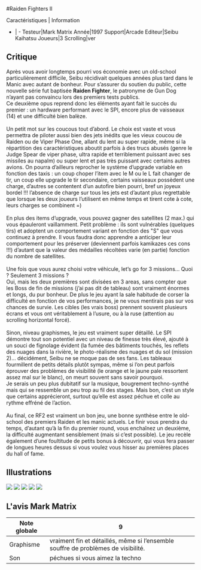 #Raiden Fighters II

Caractéristiques | Information
- | -
Testeur|Mark Matrix
Année|1997
Support|Arcade
Editeur|Seibu Kaihatsu
Joueurs|3
Scrolling|ver

## Critique
Après vous avoir longtemps pourri vos économie avec un old-school particulièrement difficile, Seibu récidivait quelques années plus tard dans le Manic avec autant de bonheur. Pour s’assurer du soutien du public, cette nouvelle série fut baptisée <b>Raiden Fighter</b>, le patronyme de Gun Dog n’ayant pas convaincu lors des premiers tests publics.<br/>Ce deuxième opus reprend donc les éléments ayant fait le succès du premier : un hardware performant avec le SPI, encore plus de vaisseaux (14) et une difficulté bien balèze.<br/><br/>Un petit mot sur les coucous tout d’abord. Le choix est vaste et vous permettra de piloter aussi bien des jets inédits que les vieux coucou de Raiden ou de Viper Phase One, allant du lent au super rapide, même si la répartition des caractéristiques aboutit parfois à des trucs abusés (genre le Judge Spear de viper phase, ultra rapide et terriblement puissant avec ses missiles au napalm) ou super lent et pas très puissant avec certains autres avions. On pourra d’ailleurs reprocher le système d’upgrade variable en fonction des taxis : un coup choper l’item avec le M ou le L fait changer de tir, un coup elle upgrade le tir secondaire, certains vaisseaux possèdent une charge, d’autres se contentent d’un autofire bien pourri, bref un joyeux bordel !!! l’absence de charge sur tous les jets est d’autant plus regrettable que lorsque les deux joueurs l’utilisent en même temps et tirent cote à cote, leurs charges se combinent =)<br/><br/>En plus des items d’upgrade, vous pouvez gagner des satellites (2 max.) qui vous épauleront vaillamment. Petit problème : ils sont vulnérables (quelques tirs) et adoptent un comportement variant en fonction des "S" que vous continuez à prendre. Il vous faudra donc apprendre a anticiper leur comportement pour les préserver (deviennent parfois kamikazes ces cons !!!) d’autant que la valeur des médailles récoltées varie (en partie) fonction du nombre de satellites.<br/><br/>Une fois que vous aurez choisi votre véhicule, let’s go for 3 missions… Quoi ? Seulement 3 missions ?<br/>Oui, mais les deux premières sont divisées en 3 areas, sans compter que les Boss de fin de missions (j’ai pas dit de tableau) sont vraiment énormes et longs, du pur bonheur. De plus le jeu ayant la sale habitude de corser la difficulté en fonction de vos performances, je ne vous mentirais pas sur vos chances de survie. Les cibles (les vrais boss) prennent souvent plusieurs écrans et vous ont véritablement à l’usure, ou à la ruse (attention au scrolling horizontal forcé). <br/><br/>Sinon, niveau graphismes, le jeu est vraiment super détaillé. Le SPI démontre tout son potentiel avec un niveau de finesse très élevé, ajouté à un souci de fignolage évident (la fumée des bâtiments touchés, les reflets des nuages dans la rivière, le photo-réalisme des nuages et du sol (mission 2)… décidément, Seibu ne se moque pas de ses fans. Les tableaux fourmillent de petits détails plutôt sympas, même si l’on peut parfois éprouver des problèmes de visibilité (le orange et le jaune pale ressortent assez mal sur le blanc), on meurt souvent sans savoir pourquoi.<br/>Je serais un peu plus dubitatif sur la musique, bougrement techno-synthé mais qui se ressemble un peu trop au fil des stages. Mais bon, c’est un style que certains apprécieront, surtout qu’elle est assez péchue et colle au rythme effréné de l’action.<br/><br/>Au final, ce RF2 est vraiment un bon jeu, une bonne synthèse entre le old-school des premiers Raiden et les manic actuels. Le finir vous prendra du temps, d’autant qu’à la fin du premier round, vous enchaînez un deuxième, la difficulté augmentant sensiblement (mais si c’est possible). Le jeu recèle également d’une foultitude de petits bonus à découvrir, qui vous fera passer de longues heures dessus si vous voulez vous hisser au premières places du hall of fame.

## Illustrations
![](http://www.shmup.com/images/thumbs/img_fiche_1_721.jpg)
![](http://www.shmup.com/images/thumbs/img_fiche_2_721.jpg)
![](http://www.shmup.com/images/thumbs/img_fiche_3_721.jpg)
![](http://www.shmup.com/images/thumbs/img_fiche_4_721.jpg)
![](http://www.shmup.com/images/thumbs/)

## L'avis Mark Matrix
Note globale|9
-|-
Graphisme|vraiment fin et détaillés, même si l’ensemble souffre de problèmes de visibilité. 
Son|péchues si vous aimez la techno
